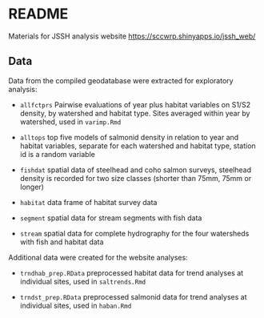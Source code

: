 # README

Materials for JSSH analysis website https://sccwrp.shinyapps.io/jssh_web/

## Data

Data from the compiled geodatabase were extracted for exploratory analysis:

* `allfctprs` Pairwise evaluations of year plus habitat variables on S1/S2 density, by watershed and habitat type. Sites averaged within year by watershed, used in `varimp.Rmd`

* `alltops` top five models of salmonid density in relation to year and habitat variables, separate for each watershed and habitat type, station id is a random variable

* `fishdat` spatial data of steelhead and coho salmon surveys, steelhead density is recorded for two size classes (shorter than 75mm, 75mm or longer)

* `habitat` data frame of habitat survey data

* `segment` spatial data for stream segments with fish data

* `stream` spatial data for complete hydrography for the four watersheds with fish and habitat data

Additional data were created for the website analyses:

* `trndhab_prep.RData` preprocessed habitat data for trend analyses at individual sites, used in `saltrends.Rmd`

* `trndst_prep.RData` preprocessed salmonid data for trend analyses at individual sites, used in `haban.Rmd`
